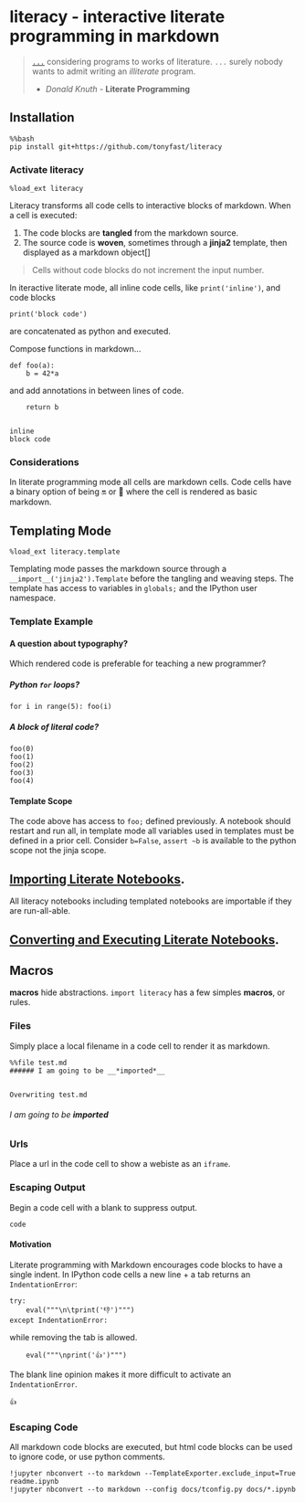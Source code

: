 
# __literacy__ - interactive literate programming in markdown

> [`...`](http://roxygen.org/knuth-literate-programming.pdf) considering programs to works of literature. `...`  surely nobody wants to admit writing an _illiterate_ program.
> - _Donald Knuth_ - **Literate Programming** 

## Installation


    %%bash
    pip install git+https://github.com/tonyfast/literacy
    
### Activate literacy

    %load_ext literacy


Literacy transforms all code cells to interactive blocks of markdown.  When a cell is executed:
    
1. The code blocks are __tangled__ from the markdown source.
2. The source code is __woven__, sometimes through a __jinja2__ template, then displayed as a markdown object[]

> Cells without code blocks do not increment the input number.



In iteractive literate mode, all inline code cells, like `print('inline')`, and code blocks

    print('block code')
    
are concatenated as python and executed.
    
Compose functions in markdown...
    
    def foo(a): 
        b = 42*a
and add annotations in between lines of code.
        
        return b


    inline
    block code



### Considerations

In literate programming mode all cells are markdown cells.  Code cells have a binary option
of being 🔛 or 📴 where the cell is rendered as basic markdown.



## Templating Mode

    %load_ext literacy.template
    
Templating mode passes the markdown source through a `__import__('jinja2').Template` before 
the tangling and weaving steps.  The template has access to variables in `globals;` and the
IPython user namespace. 



### Template Example

#### A question about typography?

Which rendered code is preferable for teaching a new programmer?

##### Python <code>for</code> loops?
    
    for i in range(5): foo(i)
      
##### A block of literal code?

    foo(0)
    foo(1)
    foo(2)
    foo(3)
    foo(4)
    
    
    
#### Template Scope

The code above has access to `foo;` defined previously.  A notebook should restart and run all, 
in template mode all variables used in templates must be defined in a prior cell.  Consider 
`b=False`, `assert ~b` is available to the python scope not the jinja scope.



## [Importing Literate Notebooks](docs/imports.md).

All literacy notebooks including templated notebooks are importable if they are run-all-able.



## [Converting and Executing Literate Notebooks](docs/display-objects.md).



## Macros

__macros__ hide abstractions.  `import literacy` has a few simples __macros__, or rules.



### Files

Simply place a local filename in a code cell to render it as markdown.

    %%file test.md
    ###### I am going to be __*imported*__


    Overwriting test.md



###### I am going to be __*imported*__



### Urls

Place a url in the code cell to show a webiste as an <code>iframe</code>.



### Escaping Output

Begin a code cell with a blank to suppress output.


    code



#### Motivation

Literate programming with Markdown encourages code blocks to have a single indent.  In IPython 
code cells a new line + a tab returns an `IndentationError`:
    
    try:
        eval("""\n\tprint('👎')""")
    except IndentationError:
        
while removing the tab is allowed.
    
        eval("""\nprint('👍')""")
        
        
The blank line opinion makes it more difficult to activate an `IndentationError`.


    👍



### Escaping Code

All markdown code blocks are executed, but html code blocks can be used to ignore code, or 
use python comments.


    !jupyter nbconvert --to markdown --TemplateExporter.exclude_input=True readme.ipynb
    !jupyter nbconvert --to markdown --config docs/tconfig.py docs/*.ipynb
